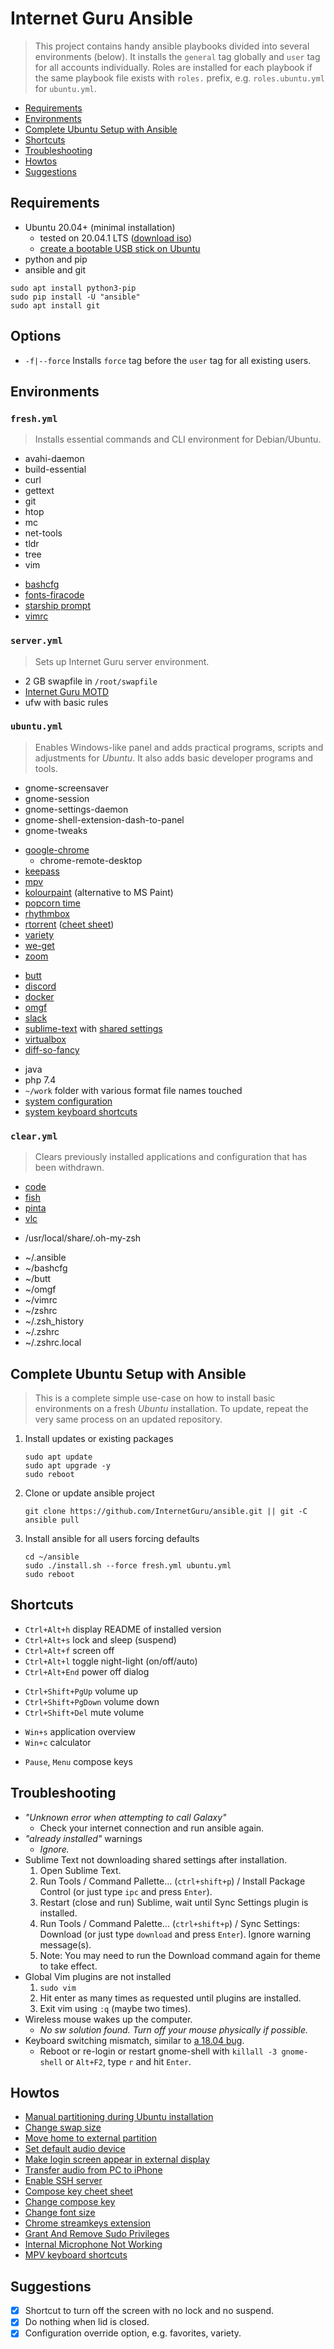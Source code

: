 # Internet Guru Ansible

> This project contains handy ansible playbooks divided into several environments (below). It installs the `general` tag globally and `user` tag for all accounts individually. Roles are installed for each playbook if the same playbook file exists with `roles.` prefix, e.g. `roles.ubuntu.yml` for `ubuntu.yml`.

 - [Requirements](#requirements)
 - [Environments](#environments)
 - [Complete Ubuntu Setup with Ansible](#complete-ubuntu-setup-with-ansible)
 - [Shortcuts](#shortcuts)
 - [Troubleshooting](#troubleshooting)
 - [Howtos](#howtos)
 - [Suggestions](#suggestions)

## Requirements

 - Ubuntu 20.04+ (minimal installation)
   - tested on 20.04.1 LTS ([download iso](https://releases.ubuntu.com/20.04/ubuntu-20.04.1-desktop-amd64.iso))
   - [create a bootable USB stick on Ubuntu](https://ubuntu.com/tutorials/create-a-usb-stick-on-ubuntu#1-overview)
 - python and pip
 - ansible and git

```
sudo apt install python3-pip
sudo pip install -U "ansible"
sudo apt install git
```

## Options

 - `-f|--force` Installs `force` tag before the `user` tag for all existing users.

## Environments

### `fresh.yml`

> Installs essential commands and CLI environment for Debian/Ubuntu.

 - avahi-daemon
 - build-essential
 - curl
 - gettext
 - git
 - htop
 - mc
 - net-tools
 - tldr
 - tree
 - vim
<!-- break -->
 - [bashcfg](https://bitbucket.org/igwr/bashcfg)
 - [fonts-firacode](https://github.com/tonsky/FiraCode)
 - [starship prompt](https://starship.rs/)
 - [vimrc](https://github.com/petrzpav/vimrc)

### `server.yml`

> Sets up Internet Guru server environment.

 - 2 GB swapfile in `/root/swapfile`
 - [Internet Guru MOTD](https://github.com/InternetGuru/ansible/blob/master/res/20-ig)
 - ufw with basic rules

### `ubuntu.yml`

> Enables Windows-like panel and adds practical programs, scripts and adjustments for *Ubuntu*. It also adds basic developer programs and tools.

 - gnome-screensaver
 - gnome-session
 - gnome-settings-daemon
 - gnome-shell-extension-dash-to-panel
 - gnome-tweaks
<!-- break -->
 - [google-chrome](https://www.google.com/chrome/)
   - chrome-remote-desktop
 - [keepass](https://keepass.info/)
 - [mpv](https://mpv.io/)
 - [kolourpaint](https://apps.kde.org/kolourpaint/) (alternative to MS Paint)
 - [popcorn time](https://github.com/popcorn-time-ru/popcorn-desktop)
 - [rhythmbox](https://wiki.gnome.org/Apps/Rhythmbox)
 - [rtorrent](https://github.com/rakshasa/rtorrent/wiki) ([cheet sheet](https://devhints.io/rtorrent))
 - [variety](https://peterlevi.com/variety)
 - [we-get](https://github.com/rachmadaniHaryono/we-get)
 - [zoom](https://zoom.us/)
<!-- break -->
 - [butt](https://github.com/InternetGuru/butt)
 - [discord](https://discord.com/)
 - [docker](https://www.docker.com/products/docker-app)
 - [omgf](https://github.com/InternetGuru/omgf)
 - [slack](https://slack.com/)
 - [sublime-text](https://www.sublimetext.com/3) with [shared settings](https://gist.github.com/petrzpav/abf3fa8890a04fd5dedb0dd20711f042)
 - [virtualbox](https://www.virtualbox.org/)
 - [diff-so-fancy](https://github.com/so-fancy/diff-so-fancy)
<!-- break -->
 - java
 - php 7.4
 - `~/work` folder with various format file names touched
 - [system configuration](https://github.com/InternetGuru/ansible/blob/master/tasks/ubuntucfg.yml)
 - [system keyboard shortcuts](https://github.com/InternetGuru/ansible/blob/master/tasks/ubuntukeys.yml)

### `clear.yml`

> Clears previously installed applications and configuration that has been withdrawn.

- [code](https://code.visualstudio.com/)
- [fish](https://fishshell.com/)
- [pinta](https://www.pinta-project.com/)
- [vlc](https://www.videolan.org/vlc/)
<!-- break -->
- /usr/local/share/.oh-my-zsh
<!-- break -->
- ~/.ansible
- ~/bashcfg
- ~/butt
- ~/omgf
- ~/vimrc
- ~/zshrc
- ~/.zsh_history
- ~/.zshrc
- ~/.zshrc.local

## Complete Ubuntu Setup with Ansible

> This is a complete simple use-case on how to install basic environments on a fresh *Ubuntu* installation. To update, repeat the very same process on an updated repository.

1. Install updates or existing packages
   ```
   sudo apt update
   sudo apt upgrade -y
   sudo reboot
   ```
1. Clone or update ansible project
   ```
   git clone https://github.com/InternetGuru/ansible.git || git -C ansible pull
   ```
1. Install ansible for all users forcing defaults
   ```
   cd ~/ansible
   sudo ./install.sh --force fresh.yml ubuntu.yml
   sudo reboot
   ```

## Shortcuts

 - `Ctrl+Alt+h` display README of installed version
 - `Ctrl+Alt+s` lock and sleep (suspend)
 - `Ctrl+Alt+f` screen off
 - `Ctrl+Alt+l` toggle night-light (on/off/auto)
 - `Ctrl+Alt+End` power off dialog
<!-- break -->
 - `Ctrl+Shift+PgUp` volume up
 - `Ctrl+Shift+PgDown` volume down
 - `Ctrl+Shift+Del` mute volume
<!-- break -->
 - `Win+s` application overview
 - `Win+c` calculator
<!-- break -->
 - `Pause`, `Menu` compose keys

## Troubleshooting

 - *"Unknown error when attempting to call Galaxy"*
   - Check your internet connection and run ansible again.
 - *"already installed"* warnings
   - *Ignore.*
 - Sublime Text not downloading shared settings after installation.
   1. Open Sublime Text.
   1. Run Tools / Command Pallette… (`ctrl+shift+p`) / Install Package Control (or just type `ipc` and press `Enter`).
   1. Restart (close and run) Sublime, wait until Sync Settings plugin is installed.
   1. Run Tools / Command Palette… (`ctrl+shift+p`) / Sync Settings: Download (or just type `download` and press `Enter`). Ignore warning message(s).
   1. Note: You may need to run the Download command again for theme to take effect.
 - Global Vim plugins are not installed
   1. `sudo vim`
   1. Hit enter as many times as requested until plugins are installed.
   1. Exit vim using `:q` (maybe two times).
 - Wireless mouse wakes up the computer.
   - *No sw solution found. Turn off your mouse physically if possible.*
 - Keyboard switching mismatch, similar to [a 18.04 bug](https://launchpad.net/bugs/1890875).
   - Reboot or re-login or restart gnome-shell with `killall -3 gnome-shell` or `Alt+F2`, type `r` and hit `Enter`.

## Howtos

 - [Manual partitioning during Ubuntu installation](https://askubuntu.com/questions/343268/how-to-use-manual-partitioning-during-installation)
 - [Change swap size](https://bogdancornianu.com/change-swap-size-in-ubuntu/)
 - [Move home to external partition](https://www.tecmint.com/move-home-directory-to-new-partition-disk-in-linux/)
 - [Set default audio device](https://askubuntu.com/questions/1038490/how-do-you-set-a-default-audio-output-device-in-ubuntu-18-04)
 - [Make login screen appear in external display](https://askubuntu.com/questions/1043337/is-there-to-make-the-login-screen-appear-on-the-external-display-in-18-04)
 - [Transfer audio from PC to iPhone](https://www.groovypost.com/howto/howto/sync-your-iphone-or-ipod-touch-in-ubuntu/)
 - [Enable SSH server](https://linuxize.com/post/how-to-enable-ssh-on-ubuntu-18-04/)
 - [Compose key cheet sheet](https://tuttle.github.io/python-useful/compose-key-cheat-sheet.html)
 - [Change compose key](https://askubuntu.com/questions/70784/how-can-i-enable-compose-key)
 - [Change font size](https://help.ubuntu.com/stable/ubuntu-help/a11y.html.en)
 - [Chrome streamkeys extension](https://chrome.google.com/webstore/detail/streamkeys/ekpipjofdicppbepocohdlgenahaneen)
 - [Grant And Remove Sudo Privileges](https://ostechnix.com/how-to-grant-and-remove-sudo-privileges-to-users-on-ubuntu/)
 - [Internal Microphone Not Working](https://askubuntu.com/questions/6993/internal-microphone-not-working)
 - [MPV keyboard shortcuts](https://mpv.io/manual/master/#keyboard-control)

## Suggestions

 - [x] Shortcut to turn off the screen with no lock and no suspend.
 - [x] Do nothing when lid is closed.
 - [x] Configuration override option, e.g. favorites, variety.
